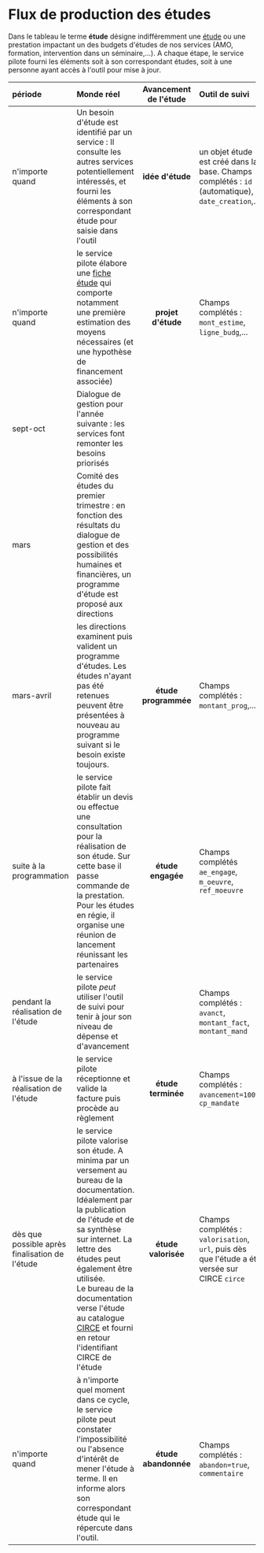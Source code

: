 # Flux de production des études
Dans le tableau le terme **étude** désigne indifféremment une [étude](definition-etude.md) ou une prestation impactant un des budgets d'études de nos services (AMO, formation, intervention dans un séminaire,...). A chaque étape, le service pilote fourni les éléments soit à son correspondant études, soit à une personne ayant accès à l'outil pour mise à jour.

| période | Monde réel | Avancement de l'étude | Outil de suivi |
| :------ | :--------- | :-------------------: | :------------- |
n'importe quand | Un besoin d'étude est identifié par un service : Il consulte les autres services potentiellement intéressés, et fourni les éléments à son correspondant étude pour saisie dans l'outil | **idée d'étude** |un objet étude est créé dans la base. Champs complétés : `id` (automatique), `date_creation`,... |
n'importe quand | le service pilote élabore une [fiche étude](fiche-etude.md) qui comporte notamment une première estimation des moyens nécessaires (et une hypothèse de financement associée) | **projet d'étude** |Champs complétés : `mont_estime`, `ligne_budg`,... |
sept-oct | Dialogue de gestion pour l'année suivante : les services font remonter les besoins priorisés |  |  |
mars | Comité des études du premier trimestre : en fonction des résultats du dialogue de gestion et des possibilités humaines et financières, un programme d'étude est proposé aux directions |  |  |
mars-avril | les directions examinent puis valident un programme d'études. Les études n'ayant pas été retenues peuvent être présentées à nouveau au programme suivant si le besoin existe toujours. | **étude programmée** | Champs complétés : `montant_prog`,... |
suite à la programmation | le service pilote fait établir un devis ou effectue une consultation pour la réalisation de son étude. Sur cette base il passe commande de la prestation. Pour les études en régie, il organise une réunion de lancement réunissant les partenaires | **étude engagée** | Champs complétés `ae_engage`, `m_oeuvre`, `ref_moeuvre` |
pendant la réalisation de l'étude | le service pilote *peut* utiliser l'outil de suivi pour tenir à jour son niveau de dépense et d'avancement |  | Champs complétés : `avanct`, `montant_fact`, `montant_mand` |
à l'issue de la réalisation de l'étude | le service pilote réceptionne et valide la facture puis procède au règlement | **étude terminée** | Champs complétés : `avancement=100%`, `cp_mandate` |
dès que possible après finalisation de l'étude | le service pilote valorise son étude. A minima par un versement au bureau de la documentation. Idéalement par la publication de l'étude et de sa synthèse sur internet. La lettre des études peut également être utilisée.<br>Le bureau de la documentation verse l'étude au catalogue [CIRCE]() et fourni en retour l'identifiant CIRCE de l'étude | **étude valorisée** | Champs complétés : `valorisation`, `url`, puis dès que l'étude a été versée sur CIRCE `circe` |
n'importe quand | à n'importe quel moment dans ce cycle, le service pilote peut constater l'impossibilité ou l'absence d'intérêt de mener l'étude à terme. Il en informe alors son correspondant étude qui le répercute dans l'outil. | **étude abandonnée** | Champs complétés : `abandon=true`, `commentaire` |
